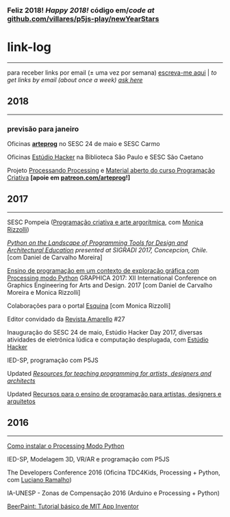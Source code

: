 ### Feliz 2018! *Happy 2018!* código em/*code at* [github.com/villares/p5js-play/newYearStars](https://github.com/villares/p5js-play/tree/master/newYearStars)

<script src="https://cdnjs.cloudflare.com/ajax/libs/p5.js/0.5.16/p5.js"></script>

<script src="https://cdnjs.cloudflare.com/ajax/libs/p5.js/0.5.16/addons/p5.dom.js"></script>

<script src="https://villares.github.io/p5js-play/newYearStars/newYearStars_white_bg.js"></script>

# link-log
----
para receber links por email (± uma vez por semana) [escreva-me aqui](http://contato.lugaralgum.com) | *to get links by email (about once a week) [ask here](http://contato.lugaralgum.com)*


## 2018

---

### previsão para janeiro

Oficinas [**arteprog**](http://arteprog.space) no SESC 24 de maio e SESC Carmo 

Oficinas [Estúdio Hacker](http://estudiohacker.io) na Biblioteca São Paulo e SESC São Caetano

Projeto [Processando Processing](http://arteprog.space/Processando-Processing) e [Material aberto do curso Programação Criativa](http://arteprog.space/programacao-criativa) **[apoie em [patreon.com/arteprog](https://patreon.com/arteprog)!]**


## 2017
---

SESC Pompeia ([Programação criativa e arte argorítmica](http://arteprog.space/programacao-criativa), com [Monica Rizzolli](https://github.com/monicarizzolli))

*[Python on the Landscape of Programming Tools for Design and Architectural Education](https://villares.github.io/mestrado/VILLARES_MOREIRA_SIGRADI_2017) presented at SIGRADI 2017, Concepcíon, Chile.* [com Daniel de Carvalho Moreira]

[Ensino de programação em um contexto de exploração gráfica com Processing modo Python](https://villares.github.io/mestrado/VILLARES_MOREIRA_GOMES_GRAPHICA_2017) GRAPHICA 2017: XII International Conference on Graphics Engineering for Arts and Design. 2017 [com Daniel de Carvalho Moreira e Monica Rizzolli]

Colaborações para o portal [Esquina](http://www.esquina.net.br/author/alexandre-vilares/) [com Monica Rizzolli]

Editor convidado da [Revista Amarello](http://www.amarello.com.br) #27

Inauguração do SESC 24 de maio, Estúdio Hacker Day 2017, diversas atividades de eletrônica lúdica e computação desplugada, com [Estúdio Hacker](http://estudiohacker.io)

IED-SP, programação com P5JS

Updated *[Resources for teaching programming for artists, designers and architects](https://villares.github.io/Resources-for-teaching-programming/)*

Updated [Recursos para o ensino de programação para artistas, designers e arquitetos](https://villares.github.io/Recursos-para-o-ensino-de-programacao) 

## 2016

---

[Como instalar o Processing Modo Python](https://villares.github.io/como-instalar-o-processing-modo-python/) 

IED-SP, Modelagem 3D, VR/AR e programação com P5JS

The Developers Conference 2016 (Oficina TDC4Kids, Processing + Python, com [Luciano Ramalho](https://github.com/ramalho))

IA-UNESP - Zonas de Compensação 2016 (Arduino e Processing + Python)

[BeerPaint: Tutorial básico de MIT App Inventor](https://gumroad.com/l/kXiHW)
